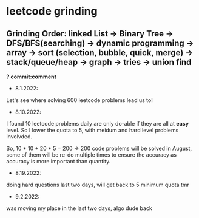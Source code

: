 # leetcode grinding

## Grinding Order: linked List -> Binary Tree -> DFS/BFS(searching) -> dynamic programming -> array -> sort (selection, bubble, quick, merge) -> stack/queue/heap -> graph -> tries -> union find

**? commit:comment**

- 8.1.2022:

Let's see where solving 600 leetcode problems lead us to!

- 8.10.2022:

I found 10 leetcode problems daily are only do-able if they are all at **easy** level. So I lower the quota to 5, with meidum and hard level problems involvded. 

So, 10 * 10 + 20 * 5 = 200 -> 200 code problems will be solved in August, some of them will be re-do multiple times to ensure the accuracy as accuracy is more important than quantity.

- 8.19.2022:

doing hard questions last two days, will get back to 5 minimum quota tmr

- 9.2.2022:

was moving my place in the last two days, algo dude back
